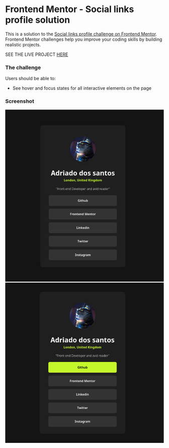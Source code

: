 # Frontend Mentor - Social links profile solution

This is a solution to the [Social links profile challenge on Frontend Mentor](https://www.frontendmentor.io/challenges/social-links-profile-UG32l9m6dQ). Frontend Mentor challenges help you improve your coding skills by building realistic projects. 

SEE THE LIVE PROJECT [HERE](https://social-links-profile-two-lime.vercel.app/) 

### The challenge

Users should be able to:

- See hover and focus states for all interactive elements on the page

### Screenshot

![](assets/screenshot1.png)
![](assets/screenshot2.png)
